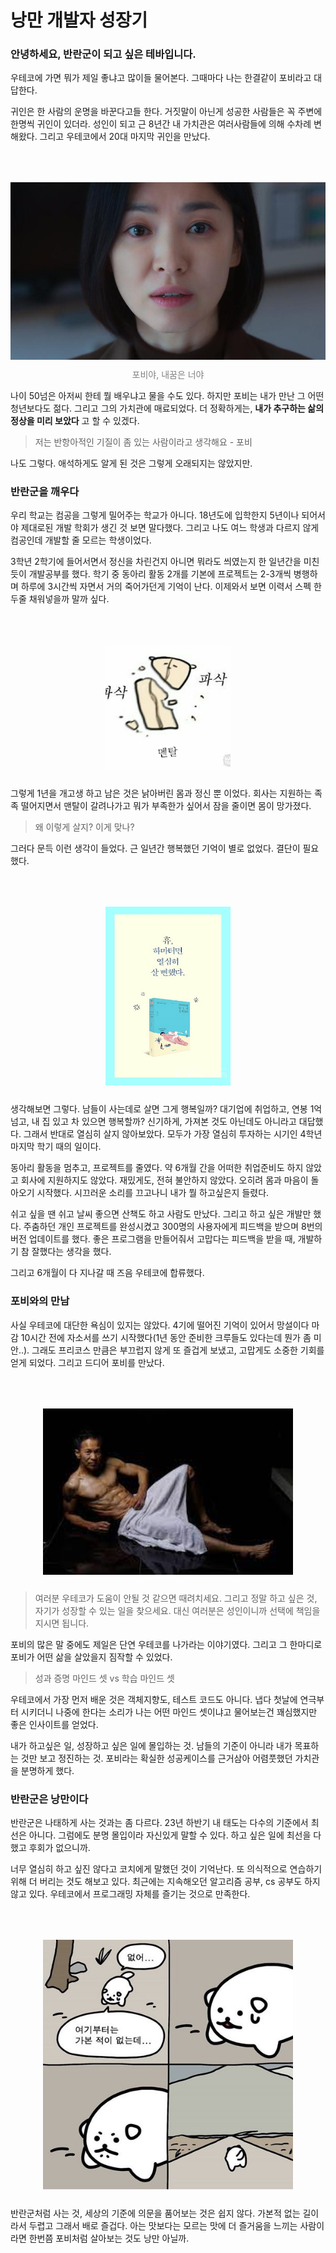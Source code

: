 # 낭만 개발자 성장기 

### 안녕하세요, 반란군이 되고 싶은 테바입니다. 

우테코에 가면 뭐가 제일 좋냐고 많이들 물어본다. 그때마다 나는 한결같이 포비라고 대답한다.

귀인은 한 사람의 운명을 바꾼다고들 한다. 거짓말이 아닌게 성공한 사람들은 꼭 주변에 한명씩 귀인이 있더라. 성인이 되고 근 8년간 내 가치관은 여러사람들에 의해 수차례 변해왔다. 그리고 우테코에서 20대 마지막 귀인을 만났다.

<p align="center" style="color:gray">
  <img style="margin:50px 0 10px 0" src="./images/my_dream.jpg"/>
  포비야, 내꿈은 너야
</p> 

나이 50넘은 아저씨 한테 뭘 배우냐고 물을 수도 있다. 하지만 포비는 내가 만난 그 어떤 청년보다도 젊다. 그리고 그의 가치관에 매료되었다. 더 정확하게는, __내가 추구하는 삶의 정상을 미리 보았다__ 고 할 수 있겠다.

> 저는 반항아적인 기질이 좀 있는 사람이라고 생각해요 - 포비

나도 그렇다. 애석하게도 알게 된 것은 그렇게 오래되지는 않았지만. 

### 반란군을 깨우다 
우리 학교는 컴공을 그렇게 밀어주는 학교가 아니다. 18년도에 입학한지 5년이나 되어서야 제대로된 개발 학회가 생긴 것 보면 말다했다. 그리고 나도 여느 학생과 다르지 않게 컴공인데 개발할 줄 모르는 학생이었다. 

3학년 2학기에 들어서면서 정신을 차린건지 아니면 뭐라도 씌였는지 한 일년간을 미친듯이 개발공부를 했다. 학기 중 동아리 활동 2개를 기본에 프로젝트는 2-3개씩 병행하며 하루에 3시간씩 자면서 거의 죽어가던게 기억이 난다. 이제와서 보면 이력서 스펙 한 두줄 채워넣을까 말까 싶다. 

<p align="center" style="color:gray">
  <img style="margin:50px 0 10px 0" src="./images/mental_basasac.jpg" width=200/>
</p> 


그렇게 1년을 개고생 하고 남은 것은 낡아버린 몸과 정신 뿐 이었다. 회사는 지원하는 족족 떨어지면서 맨탈이 갈려나가고 뭐가 부족한가 싶어서 잠을 줄이면 몸이 망가졌다. 

> 왜 이렇게 살지? 이게 맞나?

그러다 문득 이런 생각이 들었다. 근 일년간 행복했던 기억이 별로 없었다. 결단이 필요했다. 

<p align="center" style="color:gray">
  <img style="margin:50px 0 10px 0" src="./images/no_effort.jpg" width=200/>
</p> 

생각해보면 그렇다. 남들이 사는데로 살면 그게 행복일까? 대기업에 취업하고, 연봉 1억 넘고, 내 집 있고 차 있으면 행복할까? 신기하게, 가져본 것도 아닌데도 아니라고 대답했다. 그래서 반대로 열심히 살지 않아보았다. 모두가 가장 열심히 투자하는 시기인 4학년 마지막 학기 때의 일이다.

동아리 활동을 멈추고, 프로젝트를 줄였다. 약 6개월 간을 어떠한 취업준비도 하지 않았고 회사에 지원하지도 않았다. 재밌게도, 전혀 불안하지 않았다. 오히려 몸과 마음이 돌아오기 시작했다. 시끄러운 소리를 끄고나니 내가 뭘 하고싶은지 들렸다.

쉬고 싶을 땐 쉬고 날씨 좋으면 산책도 하고 사람도 만났다. 그리고 하고 싶은 개발만 했다. 주춤하던 개인 프로젝트를 완성시켰고 300명의 사용자에게 피드백을 받으며 8번의 버전 업데이트를 했다. 좋은 프로그램을 만들어줘서 고맙다는 피드백을 받을 때, 개발하기 참 잘했다는 생각을 했다. 

그리고 6개월이 다 지나갈 때 즈음 우테코에 합류했다.

### 포비와의 만남 
사실 우테코에 대단한 욕심이 있지는 않았다. 4기에 떨어진 기억이 있어서 망설이다 마감 10시간 전에 자소서를 쓰기 시작했다(1년 동안 준비한 크루들도 있다는데 뭔가 좀 미안..). 그래도 프리코스 만큼은 부끄럽지 않게 또 즐겁게 보냈고, 고맙게도 소중한 기회를 얻게 되었다. 그리고 드디어 포비를 만났다.


<p align="center" style="color:gray">
  <img style="margin:50px 0 10px 0" src="./images/pobi_bodyprofile.jpg" width=400/>
</p> 

> 여러분 우테코가 도움이 안될 것 같으면 때려치세요. 그리고 정말 하고 싶은 것, 자기가 성장할 수 있는 일을 찾으세요. 대신 여러분은 성인이니까 선택에 책임을 지시면 됩니다.

포비의 많은 말 중에도 제일은 단연 우테코를 나가라는 이야기였다. 그리고 그 한마디로 포비가 어떤 삶을 살았을지 짐작할 수 있었다. 

> 성과 증명 마인드 셋 vs 학습 마인드 셋

우테코에서 가장 먼저 배운 것은 객체지향도, 테스트 코드도 아니다. 냅다 첫날에 연극부터 시키더니 나중에 한다는 소리가 나는 어떤 마인드 셋이냐고 물어보는건 꽤심했지만 좋은 인사이트를 얻었다.

내가 하고싶은 일, 성장하고 싶은 일에 몰입하는 것. 남들의 기준이 아니라 내가 목표하는 것만 보고 정진하는 것. 포비라는 확실한 성공케이스를 근거삼아 어렴풋했던 가치관을 분명하게 했다. 


### 반란군은 낭만이다
반란군은 나태하게 사는 것과는 좀 다르다. 23년 하반기 내 태도는 다수의 기준에서 최선은 아니다. 그럼에도 분명 몰입이라 자신있게 말할 수 있다. 하고 싶은 일에 최선을 다했고 후회가 없으니까.

너무 열심히 하고 싶진 않다고 코치에게 말했던 것이 기억난다. 또 의식적으로 연습하기 위해 더 버리는 것도 해보고 있다. 최근에는 지속해오던 알고리즘 공부, cs 공부도 하지 않고 있다. 우테코에서 프로그래밍 자체를 즐기는 것으로 만족한다. 

<p align="center" style="color:gray">
  <img style="margin:50px 0 10px 0" src="./images/just.jpg" width=400/>
</p> 

반란군처럼 사는 것, 세상의 기준에 의문을 품어보는 것은 쉽지 않다. 가본적 없는 길이라서 두렵고 그래서 배로 즐겁다. 아는 맛보다는 모르는 맛에 더 즐거움을 느끼는 사람이라면 한번쯤 포비처럼 살아보는 것도 낭만 아닐까.